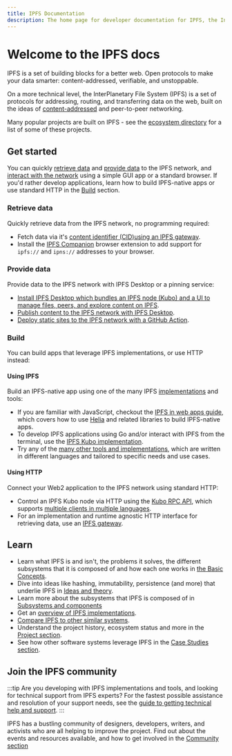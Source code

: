 ```yaml
---
title: IPFS Documentation
description: The home page for developer documentation for IPFS, the InterPlanetary File System.
---
```


# Welcome to the IPFS docs

IPFS is a set of building blocks for a better web. Open protocols to make your data smarter: content-addressed, verifiable, and unstoppable.

On a more technical level, the InterPlanetary File System (IPFS) is a set of protocols for addressing, routing, and transferring data on the web, built on the ideas of [content-addressed](concepts/glossary.md#content-addressing) and peer-to-peer networking.

Many popular projects are built on IPFS - see the [ecosystem directory](https://ecosystem.ipfs.tech) for a list of some of these projects.

## Get started

You can quickly [retrieve data](#retrieve-data) and [provide data](#provide-data) to the IPFS network, and [interact with the network](#interact-with-the-network) using a simple GUI app or a standard browser. If you'd rather develop applications, learn how to build IPFS-native apps or use standard HTTP in the [Build](#build) section.

### Retrieve data

Quickly retrieve data from the IPFS network, no programming required:

- Fetch data via it's [content identifier (CID)](concepts/glossary.md#cid)[using an IPFS gateway](./quickstart/retrieve.md).
- Install the [IPFS Companion](./install/ipfs-companion.md) browser extension to add support for `ipfs://` and `ipns://` addresses to your browser.

### Provide data

Provide data to the IPFS network with IPFS Desktop or a pinning service:

- [Install IPFS Desktop which bundles an IPFS node (Kubo) and a UI to manage files, peers, and explore content on IPFS](./install/ipfs-desktop.md).
- [Publish content to the IPFS network with IPFS Desktop](./how-to/desktop-app.md).
- [Deploy static sites to the IPFS network with a GitHub Action](./how-to/websites-on-ipfs/deploy-github-action.md).


### Build

You can build apps that leverage IPFS implementations, or use HTTP instead:

#### Using IPFS

Build an IPFS-native app using one of the many IPFS [implementations](./concepts/ipfs-implementations.md) and tools:

- If you are familiar with JavaScript, checkout the [IPFS in web apps guide](./how-to/ipfs-in-web-apps.md), which covers how to use [Helia](https://github.com/ipfs/helia) and related libraries to build IPFS-native apps.
- To develop IPFS applications using Go and/or interact with IPFS from the terminal, use the [IPFS Kubo implementation](./install/command-line.md).
- Try any of the [many other tools and implementations](./concepts/ipfs-implementations.md), which are written in different languages and tailored to specific needs and use cases.

#### Using HTTP

Connect your Web2 application to the IPFS network using standard HTTP:

- Control an IPFS Kubo node via HTTP using the [Kubo RPC API](./reference/kubo/rpc.md), which supports [multiple clients in multiple languages](./reference/kubo-rpc-cli.md).
- For an implementation and runtime agnostic HTTP interface for retrieving data, use an [IPFS gateway](./reference/http/gateway.md).

## Learn

- Learn what IPFS is and isn't, the problems it solves, the different subsystems that it is composed of and how each one works in [the Basic Concepts](./concepts/README.md#learn-the-basics).
- Dive into ideas like hashing, immutability, persistence (and more) that underlie IPFS in [Ideas and theory](./concepts/README.md#ideas-and-theory).
- Learn more about the subsystems that IPFS is composed of in [Subsystems and components](./concepts/README.md#subsystems-and-components)
- Get an [overview of IPFS implementations](./concepts/ipfs-implementations.md).
- [Compare IPFS to other similar systems](./concepts/comparisons.md).
- Understand the project history, ecosystem status and more in the [Project section](./project/README.md).
- See how other software systems leverage IPFS in the [Case Studies section](./case-studies/arbol.md).

## Join the IPFS community

:::tip
Are you developing with IPFS implementations and tools, and looking for technical support from IPFS experts? For the fastest possible assistance and resolution of your support needs, see the [guide to getting technical help and support](./community/README.md#get-technical-support-and-help).
:::

IPFS has a bustling community of designers, developers, writers, and activists who are all helping to improve the project. Find out about the events and resources available, and how to get involved in the [Community section](./community/README.md)
